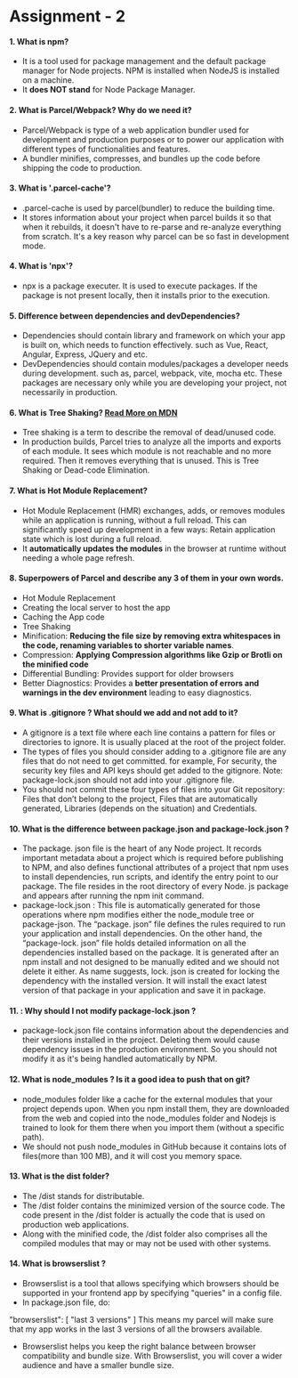 # Assignment - 2

#### 1. What is npm?
 - It is a tool used for package management and the default package manager for Node projects. NPM is installed when NodeJS is installed on a machine.
 - It **does NOT stand** for Node Package Manager.

#### 2. What is Parcel/Webpack? Why do we need it?
  - Parcel/Webpack is type of a web application bundler used for development and production purposes or to power our application with different types of functionalities and features.
  - A bundler minifies, compresses, and bundles up the code before shipping the code to production.

#### 3. What is '.parcel-cache'?
 - .parcel-cache is used by parcel(bundler) to reduce the building time.
 - It stores information about your project when parcel builds it so that when it rebuilds, it doesn't have to re-parse and re-analyze everything from scratch. It's a key reason why parcel can be so fast in development mode.

#### 4. What is 'npx'?
 - npx is a package executer. It is used to execute packages. If the package is not present locally, then it installs prior to the execution.

#### 5. Difference between dependencies and devDependencies?
 - Dependencies should contain library and framework on which your app is built on, which needs to function effectively. such as Vue, React, Angular, Express, JQuery and etc.
 -  DevDependencies should contain modules/packages a developer needs during development. such as, parcel, webpack, vite, mocha etc. These packages are necessary only while you are developing your project, not necessarily 
    in production.

#### 6. What is Tree Shaking? [Read More on MDN](https://developer.mozilla.org/en-US/docs/Glossary/Tree_shaking)
 - Tree shaking is a term to describe the removal of dead/unused code.
 - In production builds, Parcel tries to analyze all the imports and exports of each module. It sees which module is not reachable and no more required. Then it removes everything that is unused. This is Tree Shaking or 
   Dead-code Elimination.

#### 7. What is Hot Module Replacement?
 - Hot Module Replacement (HMR) exchanges, adds, or removes modules while an application is running, without a full reload. This can significantly speed up development in a few ways: Retain application state which is lost during a full reload.
 - It **automatically updates the modules** in the browser at runtime without needing a whole page refresh.

#### 8. Superpowers of Parcel and describe any 3 of them in your own words.
  - Hot Module Replacement
  - Creating the local server to host the app
  - Caching the App code
  - Tree Shaking
  - Minification: **Reducing the file size by removing extra whitespaces in the code, renaming variables to shorter variable names**.  
  - Compression: **Applying Compression algorithms like Gzip or Brotli on the minified code**
  - Differential Bundling: Provides support for older browsers
  - Better Diagnostics: Provides a **better presentation of errors and warnings in the dev environment** leading to easy diagnostics.

#### 9.  What is .gitignore ? What should we add and not add to it?
 - A gitignore is a text file where each line contains a pattern for files or directories to ignore. It is usually placed at the root of the project folder.
 - The types of files you should consider adding to a .gitignore file are any files that do not need to get committed. for example, For security, the security key files and API keys should get added to the gitignore.
Note: package-lock.json should not add into your .gitignore file.
- You should not commit these four types of files into your Git repository:
Files that don’t belong to the project, Files that are automatically generated, Libraries (depends on the situation) and Credentials.

#### 10. What is the difference between package.json and package-lock.json ?
 - The package. json file is the heart of any Node project. It records important metadata about a project which is required before publishing to NPM, and also defines functional attributes of a project that npm uses to install dependencies, run scripts, and identify the entry point to our package. The file resides in the root directory of every Node. js package and appears after running the npm init command.
 - package-lock.json : This file is automatically generated for those operations where npm modifies either the node_module tree or package-json. The “package. json” file defines the rules required to run your application and install dependencies. On the other hand, the “package-lock. json” file holds detailed information on all the dependencies installed based on the package. It is generated after an npm install and not designed to be manually edited and we should not delete it either. As name suggests, lock. json is created for locking the dependency with the installed version. It will install the exact latest version of that package in your application and save it in package.


#### 11. : Why should I not modify package-lock.json ?
 - package-lock.json file contains information about the dependencies and their versions installed in the project. Deleting them would cause dependency issues in the production environment. So you should not modify it as it's being handled automatically by NPM.

#### 12. What is node_modules ? Is it a good idea to push that on git?
  - node_modules folder like a cache for the external modules that your project depends upon. When you npm install them, they are downloaded from the web and copied into the node_modules folder and Nodejs is trained to look for them there when you import them (without a specific path).
 - We should not push node_modules in GitHub because it contains lots of files(more than 100 MB), and it will cost you memory space.

#### 13. What is the dist folder?
 - The /dist stands for distributable.
 - The /dist folder contains the minimized version of the source code. The code present in the /dist folder is actually the code that is used on production web applications.
 - Along with the minified code, the /dist folder also comprises all the compiled modules that may or may not be used with other systems.

#### 14. What is browserslist ?
- Browserslist is a tool that allows specifying which browsers should be supported in your frontend app by specifying "queries" in a config file.
- In package.json file, do:
  
"browserslist": [
"last 3 versions"
]
This means my parcel will make sure that my app works in the last 3 versions of all the browsers available.

- Browserslist helps you keep the right balance between browser compatibility and bundle size. With Browserslist, you will cover a wider audience and have a smaller bundle size.








